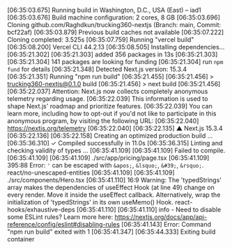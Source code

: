 [06:35:03.675] Running build in Washington, D.C., USA (East) – iad1
[06:35:03.676] Build machine configuration: 2 cores, 8 GB
[06:35:03.696] Cloning github.com/Raghdkun/trucking360-nextjs (Branch: main, Commit: bcf22af)
[06:35:03.879] Previous build caches not available
[06:35:07.222] Cloning completed: 3.525s
[06:35:07.759] Running "vercel build"
[06:35:08.200] Vercel CLI 44.2.13
[06:35:08.505] Installing dependencies...
[06:35:21.302] 
[06:35:21.303] added 356 packages in 13s
[06:35:21.303] 
[06:35:21.304] 141 packages are looking for funding
[06:35:21.304]   run `npm fund` for details
[06:35:21.348] Detected Next.js version: 15.3.4
[06:35:21.351] Running "npm run build"
[06:35:21.455] 
[06:35:21.456] > trucking360-nextjs@0.1.0 build
[06:35:21.456] > next build
[06:35:21.456] 
[06:35:22.037] Attention: Next.js now collects completely anonymous telemetry regarding usage.
[06:35:22.039] This information is used to shape Next.js' roadmap and prioritize features.
[06:35:22.039] You can learn more, including how to opt-out if you'd not like to participate in this anonymous program, by visiting the following URL:
[06:35:22.040] https://nextjs.org/telemetry
[06:35:22.040] 
[06:35:22.135]    ▲ Next.js 15.3.4
[06:35:22.136] 
[06:35:22.158]    Creating an optimized production build ...
[06:35:36.310]  ✓ Compiled successfully in 11.0s
[06:35:36.315]    Linting and checking validity of types ...
[06:35:41.109] 
[06:35:41.109] Failed to compile.
[06:35:41.109] 
[06:35:41.109] ./src/app/pricing/page.tsx
[06:35:41.109] 395:88  Error: `'` can be escaped with `&apos;`, `&lsquo;`, `&#39;`, `&rsquo;`.  react/no-unescaped-entities
[06:35:41.109] 
[06:35:41.109] ./src/components/Hero.tsx
[06:35:41.110] 16:9  Warning: The 'typedStrings' array makes the dependencies of useEffect Hook (at line 49) change on every render. Move it inside the useEffect callback. Alternatively, wrap the initialization of 'typedStrings' in its own useMemo() Hook.  react-hooks/exhaustive-deps
[06:35:41.110] 
[06:35:41.110] info  - Need to disable some ESLint rules? Learn more here: https://nextjs.org/docs/app/api-reference/config/eslint#disabling-rules
[06:35:41.143] Error: Command "npm run build" exited with 1
[06:35:41.347] 
[06:35:44.333] Exiting build container